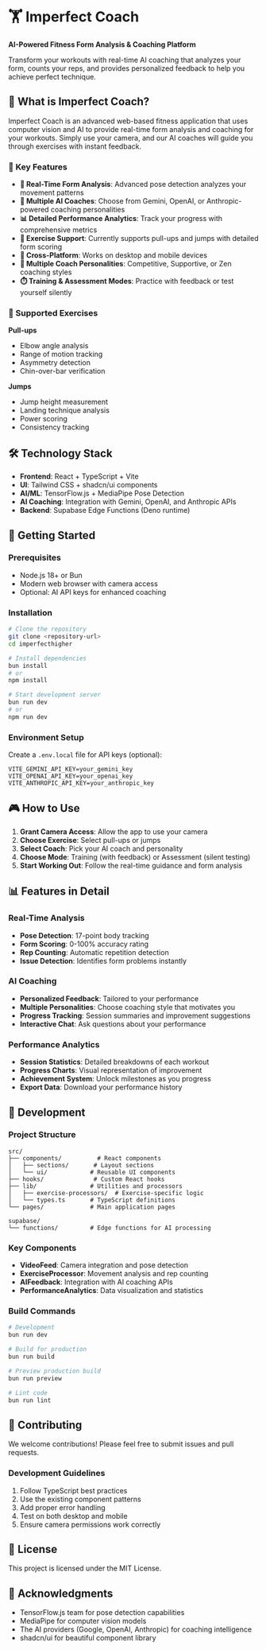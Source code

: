 # 🏋️ Imperfect Coach

**AI-Powered Fitness Form Analysis & Coaching Platform**

Transform your workouts with real-time AI coaching that analyzes your form, counts your reps, and provides personalized feedback to help you achieve perfect technique.

## 🎯 What is Imperfect Coach?

Imperfect Coach is an advanced web-based fitness application that uses computer vision and AI to provide real-time form analysis and coaching for your workouts. Simply use your camera, and our AI coaches will guide you through exercises with instant feedback.

### 🚀 Key Features

- **🎥 Real-Time Form Analysis**: Advanced pose detection analyzes your movement patterns
- **🤖 Multiple AI Coaches**: Choose from Gemini, OpenAI, or Anthropic-powered coaching personalities
- **📊 Detailed Performance Analytics**: Track your progress with comprehensive metrics
- **🎯 Exercise Support**: Currently supports pull-ups and jumps with detailed form scoring
- **📱 Cross-Platform**: Works on desktop and mobile devices
- **🎨 Multiple Coach Personalities**: Competitive, Supportive, or Zen coaching styles
- **⏱️ Training & Assessment Modes**: Practice with feedback or test yourself silently

### 💪 Supported Exercises

**Pull-ups**

- Elbow angle analysis
- Range of motion tracking
- Asymmetry detection
- Chin-over-bar verification

**Jumps**

- Jump height measurement
- Landing technique analysis
- Power scoring
- Consistency tracking

## 🛠️ Technology Stack

- **Frontend**: React + TypeScript + Vite
- **UI**: Tailwind CSS + shadcn/ui components
- **AI/ML**: TensorFlow.js + MediaPipe Pose Detection
- **AI Coaching**: Integration with Gemini, OpenAI, and Anthropic APIs
- **Backend**: Supabase Edge Functions (Deno runtime)

## 🚀 Getting Started

### Prerequisites

- Node.js 18+ or Bun
- Modern web browser with camera access
- Optional: AI API keys for enhanced coaching

### Installation

```bash
# Clone the repository
git clone <repository-url>
cd imperfecthigher

# Install dependencies
bun install
# or
npm install

# Start development server
bun run dev
# or
npm run dev
```

### Environment Setup

Create a `.env.local` file for API keys (optional):

```env
VITE_GEMINI_API_KEY=your_gemini_key
VITE_OPENAI_API_KEY=your_openai_key
VITE_ANTHROPIC_API_KEY=your_anthropic_key
```

## 🎮 How to Use

1. **Grant Camera Access**: Allow the app to use your camera
2. **Choose Exercise**: Select pull-ups or jumps
3. **Select Coach**: Pick your AI coach and personality
4. **Choose Mode**: Training (with feedback) or Assessment (silent testing)
5. **Start Working Out**: Follow the real-time guidance and form analysis

## 📊 Features in Detail

### Real-Time Analysis

- **Pose Detection**: 17-point body tracking
- **Form Scoring**: 0-100% accuracy rating
- **Rep Counting**: Automatic repetition detection
- **Issue Detection**: Identifies form problems instantly

### AI Coaching

- **Personalized Feedback**: Tailored to your performance
- **Multiple Personalities**: Choose coaching style that motivates you
- **Progress Tracking**: Session summaries and improvement suggestions
- **Interactive Chat**: Ask questions about your performance

### Performance Analytics

- **Session Statistics**: Detailed breakdowns of each workout
- **Progress Charts**: Visual representation of improvement
- **Achievement System**: Unlock milestones as you progress
- **Export Data**: Download your performance history

## 🔧 Development

### Project Structure

```
src/
├── components/          # React components
│   ├── sections/       # Layout sections
│   └── ui/            # Reusable UI components
├── hooks/              # Custom React hooks
├── lib/               # Utilities and processors
│   ├── exercise-processors/  # Exercise-specific logic
│   └── types.ts       # TypeScript definitions
└── pages/             # Main application pages

supabase/
└── functions/         # Edge functions for AI processing
```

### Key Components

- **VideoFeed**: Camera integration and pose detection
- **ExerciseProcessor**: Movement analysis and rep counting
- **AIFeedback**: Integration with AI coaching APIs
- **PerformanceAnalytics**: Data visualization and statistics

### Build Commands

```bash
# Development
bun run dev

# Build for production
bun run build

# Preview production build
bun run preview

# Lint code
bun run lint
```

## 🤝 Contributing

We welcome contributions! Please feel free to submit issues and pull requests.

### Development Guidelines

1. Follow TypeScript best practices
2. Use the existing component patterns
3. Add proper error handling
4. Test on both desktop and mobile
5. Ensure camera permissions work correctly

## 📄 License

This project is licensed under the MIT License.

## 🙏 Acknowledgments

- TensorFlow.js team for pose detection capabilities
- MediaPipe for computer vision models
- The AI providers (Google, OpenAI, Anthropic) for coaching intelligence
- shadcn/ui for beautiful component library
